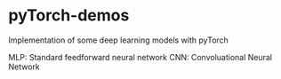 # pyTorch-demos
Implementation of some deep learning models with pyTorch

MLP: Standard feedforward neural network
CNN: Convoluational Neural Network
